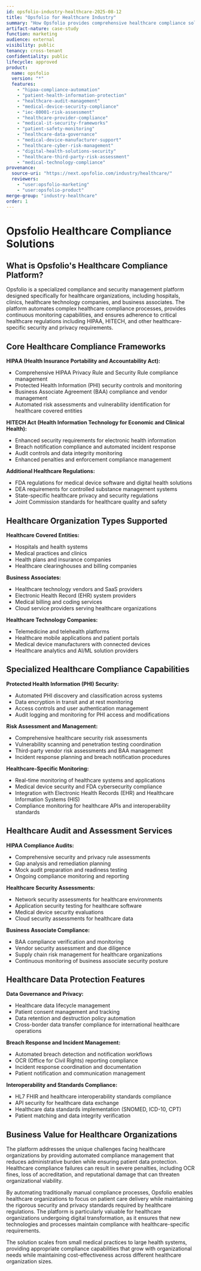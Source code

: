 ```yaml
---
id: opsfolio-industry-healthcare-2025-08-12
title: "Opsfolio for Healthcare Industry"
summary: "How Opsfolio provides comprehensive healthcare compliance solutions including HIPAA, patient safety, medical device security, and automated audit management for healthcare providers"
artifact-nature: case-study
function: marketing
audience: external
visibility: public
tenancy: cross-tenant
confidentiality: public
lifecycle: approved
product:
  name: opsfolio
  version: "*"
  features:
    - "hipaa-compliance-automation"
    - "patient-health-information-protection"
    - "healthcare-audit-management"
    - "medical-device-security-compliance"
    - "iec-80001-risk-assessment"
    - "healthcare-provider-compliance"
    - "medical-it-security-frameworks"
    - "patient-safety-monitoring"
    - "healthcare-data-governance"
    - "medical-device-manufacturer-support"
    - "healthcare-cyber-risk-management"
    - "digital-health-solutions-security"
    - "healthcare-third-party-risk-assessment"
    - "medical-technology-compliance"
provenance:
  source-uri: "https://next.opsfolio.com/industry/healthcare/"
  reviewers:
    - "user:opsfolio-marketing"
    - "user:opsfolio-product"
merge-group: "industry-healthcare"
order: 1
---
```

# Opsfolio Healthcare Compliance Solutions

## What is Opsfolio's Healthcare Compliance Platform?

Opsfolio is a specialized compliance and security management platform designed specifically for healthcare organizations, including hospitals, clinics, healthcare technology companies, and business associates. The platform automates complex healthcare compliance processes, provides continuous monitoring capabilities, and ensures adherence to critical healthcare regulations including HIPAA, HITECH, and other healthcare-specific security and privacy requirements.

## Core Healthcare Compliance Frameworks

**HIPAA (Health Insurance Portability and Accountability Act):**
- Comprehensive HIPAA Privacy Rule and Security Rule compliance management
- Protected Health Information (PHI) security controls and monitoring
- Business Associate Agreement (BAA) compliance and vendor management
- Automated risk assessments and vulnerability identification for healthcare covered entities

**HITECH Act (Health Information Technology for Economic and Clinical Health):**
- Enhanced security requirements for electronic health information
- Breach notification compliance and automated incident response
- Audit controls and data integrity monitoring
- Enhanced penalties and enforcement compliance management

**Additional Healthcare Regulations:**
- FDA regulations for medical device software and digital health solutions
- DEA requirements for controlled substance management systems
- State-specific healthcare privacy and security regulations
- Joint Commission standards for healthcare quality and safety

## Healthcare Organization Types Supported

**Healthcare Covered Entities:**
- Hospitals and health systems
- Medical practices and clinics
- Health plans and insurance companies
- Healthcare clearinghouses and billing companies

**Business Associates:**
- Healthcare technology vendors and SaaS providers
- Electronic Health Record (EHR) system providers
- Medical billing and coding services
- Cloud service providers serving healthcare organizations

**Healthcare Technology Companies:**
- Telemedicine and telehealth platforms
- Healthcare mobile applications and patient portals
- Medical device manufacturers with connected devices
- Healthcare analytics and AI/ML solution providers

## Specialized Healthcare Compliance Capabilities

**Protected Health Information (PHI) Security:**
- Automated PHI discovery and classification across systems
- Data encryption in transit and at rest monitoring
- Access controls and user authentication management
- Audit logging and monitoring for PHI access and modifications

**Risk Assessment and Management:**
- Comprehensive healthcare security risk assessments
- Vulnerability scanning and penetration testing coordination
- Third-party vendor risk assessments and BAA management
- Incident response planning and breach notification procedures

**Healthcare-Specific Monitoring:**
- Real-time monitoring of healthcare systems and applications
- Medical device security and FDA cybersecurity compliance
- Integration with Electronic Health Records (EHR) and Healthcare Information Systems (HIS)
- Compliance monitoring for healthcare APIs and interoperability standards

## Healthcare Audit and Assessment Services

**HIPAA Compliance Audits:**
- Comprehensive security and privacy rule assessments
- Gap analysis and remediation planning
- Mock audit preparation and readiness testing
- Ongoing compliance monitoring and reporting

**Healthcare Security Assessments:**
- Network security assessments for healthcare environments
- Application security testing for healthcare software
- Medical device security evaluations
- Cloud security assessments for healthcare data

**Business Associate Compliance:**
- BAA compliance verification and monitoring
- Vendor security assessment and due diligence
- Supply chain risk management for healthcare organizations
- Continuous monitoring of business associate security posture

## Healthcare Data Protection Features

**Data Governance and Privacy:**
- Healthcare data lifecycle management
- Patient consent management and tracking
- Data retention and destruction policy automation
- Cross-border data transfer compliance for international healthcare operations

**Breach Response and Incident Management:**
- Automated breach detection and notification workflows
- OCR (Office for Civil Rights) reporting compliance
- Incident response coordination and documentation
- Patient notification and communication management

**Interoperability and Standards Compliance:**
- HL7 FHIR and healthcare interoperability standards compliance
- API security for healthcare data exchange
- Healthcare data standards implementation (SNOMED, ICD-10, CPT)
- Patient matching and data integrity verification

## Business Value for Healthcare Organizations

The platform addresses the unique challenges facing healthcare organizations by providing automated compliance management that reduces administrative burden while ensuring patient data protection. Healthcare compliance failures can result in severe penalties, including OCR fines, loss of accreditation, and reputational damage that can threaten organizational viability.

By automating traditionally manual compliance processes, Opsfolio enables healthcare organizations to focus on patient care delivery while maintaining the rigorous security and privacy standards required by healthcare regulations. The platform is particularly valuable for healthcare organizations undergoing digital transformation, as it ensures that new technologies and processes maintain compliance with healthcare-specific requirements.

The solution scales from small medical practices to large health systems, providing appropriate compliance capabilities that grow with organizational needs while maintaining cost-effectiveness across different healthcare organization sizes.
